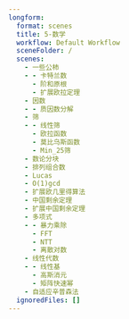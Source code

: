 ```yaml
---
longform:
  format: scenes
  title: 5-数学
  workflow: Default Workflow
  sceneFolder: /
  scenes:
    - 一些公柿
    - - 卡特兰数
      - 阶和原根
      - 扩展欧拉定理
    - 因数
    - - 质因数分解
    - 筛
    - - 线性筛
      - 欧拉函数
      - 莫比乌斯函数
      - Min_25筛
    - 数论分块
    - 排列组合数
    - Lucas
    - O(1)gcd
    - 扩展欧几里得算法
    - 中国剩余定理
    - 扩展中国剩余定理
    - 多项式
    - - 暴力乘除
      - FFT
      - NTT
      - 离散对数
    - 线性代数
    - - 线性基
      - 高斯消元
      - 矩阵快速幂
    - 自适应辛普森法
  ignoredFiles: []
---
```

